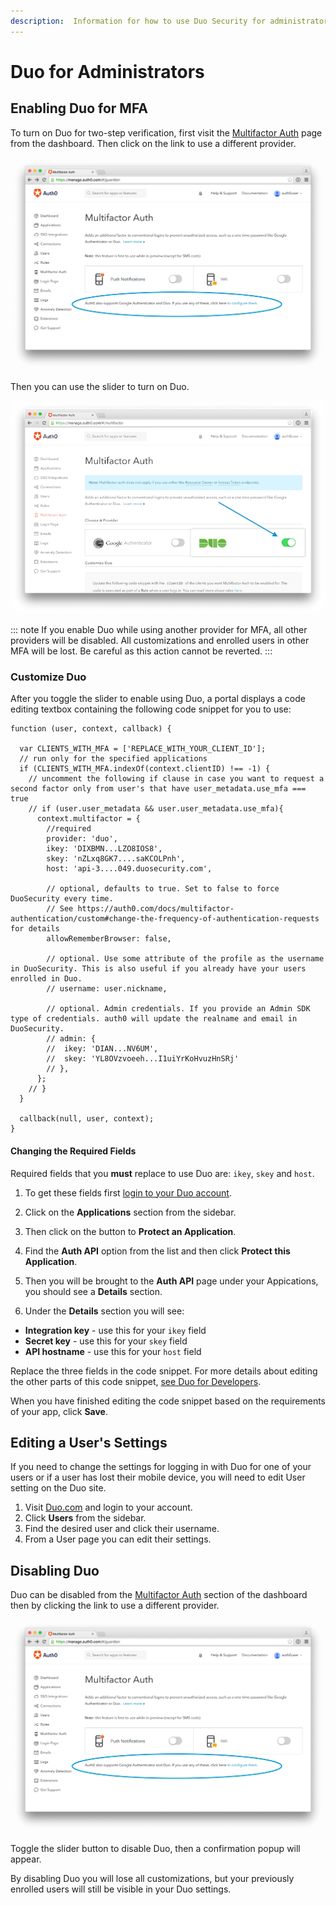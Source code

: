 ```yaml
---
description:  Information for how to use Duo Security for administrators.
---
```


# Duo for Administrators

## Enabling Duo for MFA

To turn on Duo for two-step verification, first visit the [Multifactor Auth](${manage_url}/#/guardian) page from the dashboard. Then click on the link to use a different provider.

![](/media/articles/mfa/change-provider.png)

Then you can use the slider to turn on Duo.

![](/media/articles/mfa/toggle-duo.png)

::: note
If you enable Duo while using another provider for MFA, all other providers will be disabled. All customizations and enrolled users in other MFA will be lost. Be careful as this action cannot be reverted.
:::

### Customize Duo

After you toggle the slider to enable using Duo, a portal displays a code editing textbox containing the following code snippet for you to use:

```JS
function (user, context, callback) {

  var CLIENTS_WITH_MFA = ['REPLACE_WITH_YOUR_CLIENT_ID'];
  // run only for the specified applications
  if (CLIENTS_WITH_MFA.indexOf(context.clientID) !== -1) {
    // uncomment the following if clause in case you want to request a second factor only from user's that have user_metadata.use_mfa === true
    // if (user.user_metadata && user.user_metadata.use_mfa){
      context.multifactor = {
        //required
        provider: 'duo',
        ikey: 'DIXBMN...LZO8IOS8',
        skey: 'nZLxq8GK7....saKCOLPnh',
        host: 'api-3....049.duosecurity.com',

        // optional, defaults to true. Set to false to force DuoSecurity every time.
        // See https://auth0.com/docs/multifactor-authentication/custom#change-the-frequency-of-authentication-requests for details
        allowRememberBrowser: false,

        // optional. Use some attribute of the profile as the username in DuoSecurity. This is also useful if you already have your users enrolled in Duo.
        // username: user.nickname,

        // optional. Admin credentials. If you provide an Admin SDK type of credentials. auth0 will update the realname and email in DuoSecurity.
        // admin: {
        //  ikey: 'DIAN...NV6UM',
        //  skey: 'YL8OVzvoeeh...I1uiYrKoHvuzHnSRj'
        // },
      };
    // }
  }

  callback(null, user, context);
}
```

#### Changing the Required Fields

Required fields that you **must** replace to use Duo are: `ikey`, `skey` and `host`.

1. To get these fields first [login to your Duo account](https://admin.duosecurity.com/login).

2. Click on the **Applications** section from the sidebar.

3. Then click on the button to **Protect an Application**.

4. Find the **Auth API** option from the list and then click **Protect this Application**.

5. Then you will be brought to the **Auth API** page under your Appications, you should see a **Details** section.

6. Under the **Details** section you will see:

* **Integration key** - use this for your `ikey` field
* **Secret key** - use this for your `skey` field
* **API hostname**  - use this for your `host` field

Replace the three fields in the code snippet. For more details about editing the other parts of this code snippet, [see Duo for Developers](/multifactor-authentication/duo/dev-guide#other-customizations).

When you have finished editing the code snippet based on the requirements of your app, click **Save**.

## Editing a User's Settings

If you need to change the settings for logging in with Duo for one of your users or if a user has lost their mobile device, you will need to edit User setting on the Duo site.

1. Visit [Duo.com](https://duo.com/) and login to your account.
2. Click **Users** from the sidebar.
3. Find the desired user and click their username.
4. From a User page you can edit their settings.

## Disabling Duo

Duo can be disabled from the [Multifactor Auth](${manage_url}/#/guardian) section of the dashboard then by clicking the link to use a different provider.

![](/media/articles/mfa/change-provider.png)

Toggle the slider button to disable Duo, then a confirmation popup will appear.

By disabling Duo you will lose all customizations, but your previously enrolled users will still be visible in your Duo settings.
